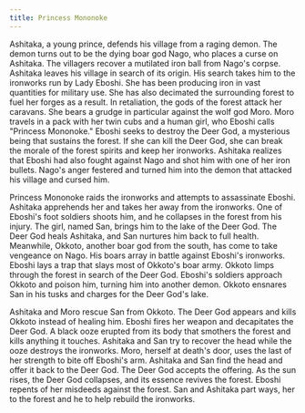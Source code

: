 ```yaml
---
title: Princess Mononoke
---
```


Ashitaka, a young prince, defends his village from a raging demon. The demon
turns out to be the dying boar god Nago, who places a curse on Ashitaka. The
villagers recover a mutilated iron ball from Nago's corpse. Ashitaka leaves his
village in search of its origin. His search takes him to the ironworks run by
Lady Eboshi. She has been producing iron in vast quantities for military use.
She has also decimated the surrounding forest to fuel her forges as a result. In
retaliation, the gods of the forest attack her caravans. She bears a grudge in
particular against the wolf god Moro. Moro travels in a pack with her twin cubs
and a human girl, who Eboshi calls "Princess Mononoke." Eboshi seeks to destroy
the Deer God, a mysterious being that sustains the forest. If she can kill the
Deer God, she can break the morale of the forest spirits and keep her ironworks.
Ashitaka realizes that Eboshi had also fought against Nago and shot him with one
of her iron bullets. Nago's anger festered and turned him into the demon that
attacked his village and cursed him.

Princess Mononoke raids the ironworks and attempts to assassinate Eboshi.
Ashitaka apprehends her and takes her away from the ironworks. One of Eboshi's
foot soldiers shoots him, and he collapses in the forest from his injury. The
girl, named San, brings him to the lake of the Deer God. The Deer God heals
Ashitaka, and San nurtures him back to full health. Meanwhile, Okkoto, another
boar god from the south, has come to take vengeance on Nago. His boars array in
battle against Eboshi's ironworks. Eboshi lays a trap that slays most of
Okkoto's boar army. Okkoto limps through the forest in search of the Deer God.
Eboshi's soldiers approach Okkoto and poison him, turning him into another
demon. Okkoto ensnares San in his tusks and charges for the Deer God's lake.

Ashitaka and Moro rescue San from Okkoto. The Deer God appears and kills Okkoto
instead of healing him. Eboshi fires her weapon and decapitates the Deer God. A
black ooze erupted from its body that smothers the forest and kills anything it
touches. Ashitaka and San try to recover the head while the ooze destroys the
ironworks. Moro, herself at death's door, uses the last of her strength to bite
off Eboshi's arm. Ashitaka and San find the head and offer it back to the Deer
God. The Deer God accepts the offering. As the sun rises, the Deer God
collapses, and its essence revives the forest. Eboshi repents of her misdeeds
against the forest. San and Ashitaka part ways, her to the forest and he to help
rebuild the ironworks.

